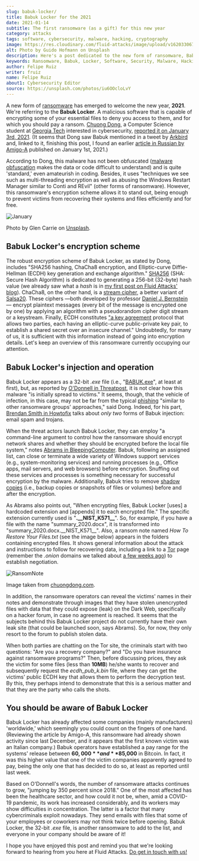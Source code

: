```yaml
---
slug: babuk-locker/
title: Babuk Locker for the 2021
date: 2021-01-14
subtitle: The first ransomware (as a gift) for this new year
category: attacks
tags: software, cybersecurity, malware, hacking, cryptography
image: https://res.cloudinary.com/fluid-attacks/image/upload/v1620330676/blog/babuk-locker/cover_dy5uwm.webp
alt: Photo by Guido Hofmann on Unsplash
description: Here's a post dedicated to the new form of ransomware, Babuk Locker. I mention its encryption scheme, its injection, operation, and other basic things about it.
keywords: Ransomware, Babuk, Locker, Software, Security, Malware, Hacking, Ethical Hacking, Pentesting
author: Felipe Ruiz
writer: fruiz
name: Felipe Ruiz
about1: Cybersecurity Editor
source: https://unsplash.com/photos/iu6OOcloLvY
---
```


A new form of [ransomware](../ransomware/) has emerged
to welcome the new year, **2021**.
We're referring to the **Babuk Locker**.
A malicious software
that is capable of encrypting some of your essential files
to deny you access to them,
and for which you should pay a ransom.
[Chuong Dong](http://chuongdong.com),
a Computer Science student at [Georgia Tech](https://www.gatech.edu/)
interested in cybersecurity,
[reported it on January 3rd, 2021](http://chuongdong.com/reverse%20engineering/2021/01/03/BabukRansomware/).
(It seems that Dong saw Babuk mentioned in a tweet by [Arkbird](https://twitter.com/Arkbird_SOLG)
and, linked to it,
finishing this post,
I found an earlier [article in Russian by Amigo-A](https://id-ransomware.blogspot.com/2021/01/babuk-ransomware.html)
published on January 1st, 2021.)

According to Dong,
this malware has not been obfuscated
([malware obfuscation](https://securityboulevard.com/2020/02/what-is-malware-obfuscation/)
makes the data or code difficult to understand)
and is quite 'standard,'
even amateurish in coding.
Besides,
it uses "techniques we see
such as multi-threading encryption
as well as abusing the Windows Restart Manager
similar to Conti and REvil"
(other forms of ransomware).
However,
this ransomware's encryption scheme allows it to stand out,
being enough to prevent victims
from recovering their systems and files
efficiently and for free.

<div class="imgblock">

![January](https://res.cloudinary.com/fluid-attacks/image/upload/v1620330673/blog/babuk-locker/january_x6we4g.webp)

<div class="title">

Photo by Glen Carrie on [Unsplash](https://unsplash.com/photos/TGeFx4x4NHU).

</div>

</div>

## Babuk Locker's encryption scheme

The robust encryption scheme of Babuk Locker,
as stated by Dong,
includes "SHA256 hashing,
ChaCha8 encryption, and Elliptic-curve Diffie-Hellman (ECDH)
key generation and exchange algorithm."
[SHA256](https://xorbin.com/tools/sha256-hash-calculator)
(SHA: Secure Hash Algorithm)
is dedicated to generating a 256-bit (32-byte) hash value
(we already saw what a *hash* is
in [my first post on Fluid Attacks' blog](../pass-cracking/)).
ChaCha8,
on the other hand,
is a [stream cipher](https://en.wikipedia.org/wiki/Stream_cipher),
a better variant of [Salsa20](https://en.wikipedia.org/wiki/Salsa20).
These ciphers
—both developed by professor [Daniel J. Bernstein](https://en.wikipedia.org/wiki/Daniel_J._Bernstein)—
encrypt plaintext messages
(every bit of the message is encrypted one by one)
by applying an algorithm with a pseudorandom cipher digit stream
or a keystream.
Finally,
ECDH constitutes ["a key agreement](https://en.wikipedia.org/wiki/Elliptic-curve_Diffie%E2%80%93Hellman)
protocol that allows two parties,
each having an elliptic-curve public-private key pair,
to establish a shared secret
over an insecure channel."
Undoubtedly,
for many of us,
it is sufficient with this information
instead of going into encryption details.
Let's keep an overview of this ransomware
currently occupying our attention.

## Babuk Locker's injection and operation

Babuk Locker appears as a 32-bit *.exe* file
(i.e., "[BABUK.exe](https://id-ransomware.blogspot.com/2021/01/babuk-ransomware.html)",
at least at first),
but,
as reported by [O'Donnell in Threatpost](https://threatpost.com/ransomware-babuk-locker-large-corporations/162836/),
it is not clear
how this malware "is initially spread to victims."
It seems, though,
that the vehicle of infection,
in this case,
may not be far from the typical [phishing](../phishing/)
"similar to other ransomware groups' approaches,"
said Dong.
Indeed,
for his part,
[Brendan Smith in Howtofix](https://howtofix.guide/babuk-locker/)
talks about *only two* forms of Babuk injection:
email spam and trojans.

<div>
<cta-banner
buttontxt="Read more"
link="/solutions/red-teaming/"
title="Get started with Fluid Attacks' Red Teaming solution right now"
/>
</div>

When the threat actors launch Babuk Locker,
they can employ "a command-line argument
to control how the ransomware should encrypt network shares
and whether they should be encrypted before the local file system,"
notes [Abrams in BleepingComputer](https://www.bleepingcomputer.com/news/security/babuk-locker-is-the-first-new-enterprise-ransomware-of-2021/).
Babuk,
following an assigned list,
can close or terminate a wide variety of Windows support services
(e.g., system-monitoring services)
and running processes
(e.g., Office apps, mail servers, and web browsers)
before encryption.
Snuffing out these services and processes is something necessary
for successful encryption by the malware.
Additionally,
Babuk tries to remove [shadow copies](https://en.wikipedia.org/wiki/Shadow_Copy)
(i.e., backup copies or snapshots of files or volumes)
before and after the encryption.

As Abrams also points out,
"When encrypting files,
Babuk Locker \[uses\] a hardcoded extension
and \[appends\] it to each encrypted file."
The specific extension currently used is "**.\_\_NIST\_K571\_\_**".
So,
for example,
if you have a file with the name "summary\_2020.docx",
it is transformed into "summary\_2020.docx.\_\_NIST\_K571\_\_".
Also,
a ransom note named *How To Restore Your Files.txt*
(see the image below)
appears in the folders containing encrypted files.
It shows general information about the attack
and instructions to follow for recovering data,
including a link to a [Tor](https://www.torproject.org/) page
(remember the *.onion* domains we talked about [a few weeks ago](../dark-web/))
to establish negotiation.

<div class="imgblock">

![RansomNote](https://res.cloudinary.com/fluid-attacks/image/upload/v1620330670/blog/babuk-locker/ransomnote_cinngo.webp)

<div class="title">

Image taken from [chuongdong.com](http://chuongdong.com/uploads/RansomNote.PNG).

</div>

</div>

In addition,
the ransomware operators can reveal the victims' names in their notes
and demonstrate through images that
they have stolen unencrypted files with data
that they could expose (leak) on the Dark Web,
specifically on a hacker forum,
in case no agreement is reached.
It seems that the subjects behind this Babuk Locker project
do not currently have their own leak site
(that could be launched soon,
says Abrams).
So,
for now,
they only resort to the forum
to publish stolen data.

When both parties are chatting on the Tor site,
the criminals start with two questions:
"Are you a recovery company?"
and "Do you have insurance against ransomware programs?"
Then,
before discussing prices,
they ask the victim for some files
(less than **10MB**)
he/she wants to recover
and subsequently request the *ecdh\_pub\_k.bin* file,
where they can get the victims' public ECDH key
that allows them to perform the decryption test.
By this,
they perhaps intend to demonstrate that
this is a serious matter
and that they are the party who calls the shots.

## You should be aware of Babuk Locker

Babuk Locker has already affected some companies
(mainly manufacturers) 'worldwide,'
which seemingly you could count on the fingers of one hand.
(Reviewing the article by Amigo-A,
this ransomware had already shown activity since last December,
and it appears that the first known victim was an Italian company.)
Babuk operators have established a pay range for the systems' release
between **$60,000** and **$85,000** in Bitcoin.
In fact,
it was this higher value
that one of the victim companies apparently agreed to pay,
being the only one that has decided to do so,
at least as reported until last week.

Based on O'Donnell's words,
the number of ransomware attacks continues to grow,
"jumping by 350 percent since 2018."
One of the most affected has been the healthcare sector,
and how could it not be,
when,
amid a COVID-19 pandemic,
its work has increased considerably,
and its workers may show difficulties in concentration.
The latter is a factor that many cybercriminals exploit nowadays.
They send emails with files
that some of your employees or coworkers may not think twice before opening.
Babuk Locker,
the 32-bit *.exe* file,
is another ransomware to add to the list,
and everyone in your company should be aware of it\!

I hope you have enjoyed this post
and remind you that we're looking forward to hearing from you here
at Fluid Attacks.
[Do get in touch with us\!](../../contact-us/)

